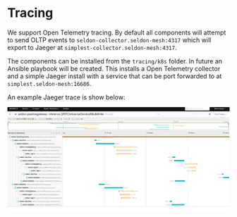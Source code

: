# Tracing

We support Open Telemetry tracing. By default all components will attempt to send OLTP events to
`seldon-collector.seldon-mesh:4317` which will export to Jaeger at `simplest-collector.seldon-mesh:4317`.

The components can be installed from the `tracing/k8s` folder. In future an Ansible playbook will
be created. This installs a Open Telemetry collector and a simple Jaeger install with a service that
can be port forwarded to at `simplest.seldon-mesh:16686`.

An example Jaeger trace is show below:

![trace](../images/jaeger-trace.png)
